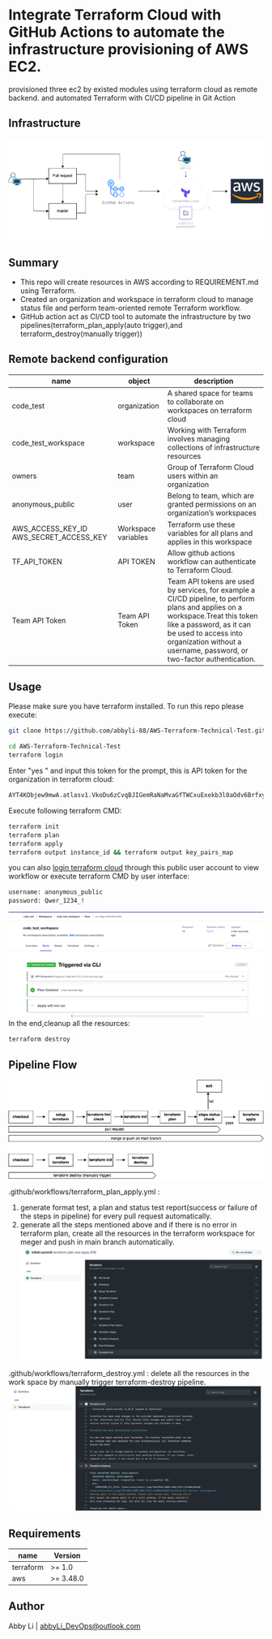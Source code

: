 # Integrate Terraform Cloud with GitHub Actions to automate the infrastructure provisioning of AWS EC2.

provisioned three ec2 by existed modules using terraform cloud as remote backend. and automated Terraform with CI/CD pipeline in Git Action
## Infrastructure
![img.png](img/img5.png)

## Summary

- This repo will create resources in AWS according to REQUIREMENT.md using Terraform.
- Created an organization and workspace in terraform cloud to manage status file and perform team-oriented remote Terraform workflow.
- GitHub action act as CI/CD tool to automate the infrastructure by two pipelines(terraform_plan_apply(auto trigger),and terraform_destroy(manually trigger))

## Remote backend configuration
| name | object |description|
| ------ | ------ |------ |
| code_test | organization|A shared space for teams to collaborate on workspaces on terraform cloud |
|code_test_workspace  | workspace | Working with Terraform involves managing collections of infrastructure resources|
|owners| team | Group of Terraform Cloud users within an organization |
|anonymous_public | user | Belong to team, which are granted permissions on an organization’s workspaces|
| AWS_ACCESS_KEY_ID AWS_SECRET_ACCESS_KEY  | Workspace variables| Terraform use these variables for all plans and applies in this workspace|
| TF_API_TOKEN | API TOKEN| Allow github actions workflow can authenticate to Terraform Cloud. |
| Team API Token | Team API Token| Team API tokens are used by services, for example a CI/CD pipeline, to perform plans and applies on a workspace.Treat this token like a password, as it can be used to access into organization without a username, password, or two-factor authentication. |

## Usage

Please make sure you have terraform installed. To run this repo please execute:
```sh
git clone https://github.com/abbyli-88/AWS-Terraform-Technical-Test.git
```
```sh
cd AWS-Terraform-Technical-Test
terraform login
```
Enter "yes " and input this token for the prompt, this is API token for the organization in terraform cloud:
```sh
AYT4KObjew9mwA.atlasv1.VkoDu6zCvqBJIGemRaNaMvaGfTWCxuExekb3l0aOdv6BrfxysHly9kb1cZQICPSS9TA
```
Execute following terraform CMD:
```sh
terraform init
terraform plan
terraform apply
terraform output instance_id && terraform output key_pairs_map
```
you can also [login terraform cloud](https://app.terraform.io/session) through this public user account to view workflow or execute terraform CMD by user interface:
```sh
username: anonymous_public
password: Qwer_1234_!
```
![img1.png](img/img1.png)
In the end,cleanup all the resources:
```sh
terraform destroy
```
## Pipeline Flow
![img.png](img/img2.png)

.github/workflows/terraform_plan_apply.yml :
1. generate format test, a plan and status test report(success or failure of the steps in pipeline) for every pull request automatically.
2. generate all the steps mentioned above and if there is no error in terraform plan, create all the resources in the terraform workspace for meger and push in main branch automatically.
![img.png](img/img3.png)

.github/workflows/terraform_destroy.yml :
delete all the resources in the work space by manually trigger terraform-destroy pipeline.
![img_1.png](img/img_1.png)

## Requirements

|  name | Version |
| ------ | ------|
|  terraform | 	>= 1.0 |
|  aws | >= 3.48.0 |

## Author
Abby Li | abbyLi_DevOps@outlook.com




